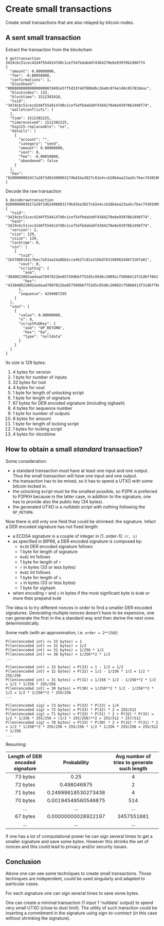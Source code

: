 # Create small transactions
Create small transactions that are also relayed by bitcoin nodes. 

## A sent small transaction

Extract the transaction from the blockchain

```
$ gettransaction 3419cbc51cec42d4f55d4147d0c1cef54fbdabddf4384270e6e93970b2496f74
{
  "amount": 0.00000000,
  "fee": -0.00050000,
  "confirmations": 1,
  "blockhash": "00000000000000000007d491e5ff5d33f4df80bdbc26e0c8f4e140c85783deac",
  "blockindex": 133,
  "blocktime": 1512383418,
  "txid": "3419cbc51cec42d4f55d4147d0c1cef54fbdabddf4384270e6e93970b2496f74",
  "walletconflicts": [
  ],
  "time": 1512382225,
  "timereceived": 1512382225,
  "bip125-replaceable": "no",
  "details": [
    {
      "account": "",
      "category": "send",
      "amount": 0.00000000,
      "vout": 0,
      "fee": -0.00050000,
      "abandoned": false
    }
  ],
  "hex": "0200000001017a28f3d62d98803174bd1ba3827c62e4ccb28b4aa23aa5c7bec74301005f1b0000000044433040022002aedaad7897022be857509bbf753d5c05d6c20092cf5088413f31d6ff661f0b021c57e00a637102d8223360b6797d0bb33c2dfc4504c30d0c4ced29ddb301ffffffff010000000000000000016a00000000"
}
```

Decode the raw transaction

```
$ decoderawtransaction 0200000001017a28f3d62d98803174bd1ba3827c62e4ccb28b4aa23aa5c7bec74301005f1b0000000044433040022002aedaad7897022be857509bbf753d5c05d6c20092cf5088413f31d6ff661f0b021c57e00a637102d8223360b6797d0bb33c2dfc4504c30d0c4ced29ddb301ffffffff010000000000000000016a00000000
{
  "txid": "3419cbc51cec42d4f55d4147d0c1cef54fbdabddf4384270e6e93970b2496f74",
  "hash": "3419cbc51cec42d4f55d4147d0c1cef54fbdabddf4384270e6e93970b2496f74",
  "version": 2,
  "size": 129,
  "vsize": 129,
  "locktime": 0,
  "vin": [
    {
      "txid": "1b5f000143c7bec7a53aa24a8bb2cce4627c82a31bbd743180982dd6f3287a01",
      "vout": 0,
      "scriptSig": {
        "asm": "3040022002aedaad7897022be857509bbf753d5c05d6c20092cf5088413f31d6ff661f0b021c57e00a637102d8223360b6797d0bb33c2dfc4504c30d0c4ced29ddb3[ALL]",
        "hex": "433040022002aedaad7897022be857509bbf753d5c05d6c20092cf5088413f31d6ff661f0b021c57e00a637102d8223360b6797d0bb33c2dfc4504c30d0c4ced29ddb301"
      },
      "sequence": 4294967295
    }
  ],
  "vout": [
    {
      "value": 0.00000000,
      "n": 0,
      "scriptPubKey": {
        "asm": "OP_RETURN",
        "hex": "6a",
        "type": "nulldata"
      }
    }
  ]
}
```

Its size is 129 bytes:
1. 4 bytes for version
2. 1 byte for number of inputs
3. 32 bytes for txid
4. 4 bytes for vout
5. 1 byte for length of unlocking script
6. 1 byte for length of signature
7. 67 bytes for DER encoded signature (including sighash)
8. 4 bytes for sequence number
9. 1 byte for number of outputs
10. 8 bytes for amount
11. 1 byte for length of locking script
12. 1 bytes for locking script
13. 4 bytes for nlocktime

## How to obtain a small *standard* transaction?
Some consideration:
- a standard transaction must have at least one input and one output. Thus the small transaction will have one input and one output.
- the transaction has to be mined, so it has to spend a UTXO with some bitcoin locked in.
- the unlocking script must be the smallest possible, so P2PK is preferred to P2PKH because in the latter case, in addition to the signature, one has to provide also the public key (34 bytes).
- the generated UTXO is a *nulldata* script with nothing following the `OP_RETURN`.

Now there is still only one field that could be shrinked: the signature. Infact a DER encoded signature has not fixed length:
- a ECDSA signature is a couple of integer in [1..order-1]: `(r, s)`
- as specified in BIP66, a DER encoded signature is composed by:
	- `0x30` DER encoded signature follows
	- 1 byte for length of signature
	- `0x02` int follows
	- 1 byte for length of `r`
	- `r` in bytes (33 or less bytes)
	- `0x02` int follows
	- 1 byte for length of `s`
	- `s` in bytes (33 or less bytes)
	- 1 byte for sighash
- when encoding `r` and `s` in bytes if the most signficant byte is `0x80` or more then prepend `0x00`

The idea is to try different nonces in order to find a smaller DER encoded signatures.
Generating multiple nonces doesn't have to be expensive, one can generate the first in the a standard way and then derive the next ones deterministically.

Some math (with an approximation, i.e. `order = 2**256`):
```
P(len(encoded int) <= 33 bytes) = 1
P(len(encoded int) <= 32 bytes) = 1/2
P(len(encoded int) <= 31 bytes) = 1/256 * 1/2
P(len(encoded int) <= 30 bytes) = 1/256**2 * 1/2
...

P(len(encoded int) = 33 bytes) = P(33) = 1 - 1/2 = 1/2
P(len(encoded int) = 32 bytes) = P(32) = 1/2 - 1/256 * 1/2 = 1/2 * 255/256
P(len(encoded int) = 31 bytes) = P(31) = 1/256 * 1/2 - 1/256**2 * 1/2 = 1/2 * 1/256 * 255/256
P(len(encoded int) = 30 bytes) = P(30) = 1/256**2 * 1/2 - 1/256**3 * 1/2 = 1/2 * 1/256**2 * 255/256
...

P(len(encoded sig) = 73 bytes) = P(33) * P(33) = 1/4
P(len(encoded sig) = 72 bytes) = P(33) * P(32) * 2 = 255/512
P(len(encoded sig) = 71 bytes) = P(33) * P(31) * 2 + P(32) * P(32) = 1/2 * 1/256 * 255/256 + (1/2 * 255/256)**2 = 255/512 * 257/512
P(len(encoded sig) = 70 bytes) = P(33) * P(30) * 2 + P(32) * P(31) * 2 = 1/2 * 1/256**2 * 255/256 + 255/256 * 1/2 * 1/256 * 255/256 = 255/512 * 1/256
...

```

Resuming:

| Length of DER encoded signature | Probability | Avg number of tries to generate such length |
| :---: | :---: | :---: |
| 73 bytes | 0.25 | 4 |
| 72 bytes | 0.498046875 | 2 |
| 71 bytes | 0.24999618530273438 | 4 |
| 70 bytes | 0.00194549560546875 | 514 |
| ... | ... | ... |
| 67 bytes | 0.00000000028922197 | 3457551881 |
| ... | ... | ... |


If one has a lot of computational power he can sign several times to get a smaller signature and save some bytes.
However this shrinks the set of nonces and this could lead to privacy and/or security issues.

## Conclusion
Above one can see some techniques to create small transactions. Those techinques are independent, could be used singularly and adapted to particular cases. 

For each signature one can sign several times to save some bytes.

One can create a minimal transaction (1 input 1 'nulldata' output) to spend very small UTXO (close to dust limit). The utility of such transction could be inserting a commitment in the signature using *sign-to-contract* (in this case without shrinking the signature).
